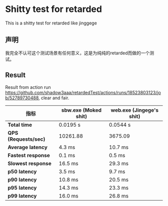 # Shitty test for retarded

This is a shitty test for retarded like jinggege

## 声明

我完全不认可这个测试场景有任何意义，这是为纯纯的retarded而做的一个测试。

## Result

Result from action run <https://github.com/shadow3aaa/retardedTest/actions/runs/18523803123/job/52789730488>, clear and fair.

| 指标 | sbw.exe (Moked shit) | web.exe (Jingege's shit) |
|------|-------------------------|---------------------|
| **Total time** | 0.0195 s | 0.0544 s |
| **QPS (Requests/sec)** | 10261.88 | 3675.09 |
| **Average latency** | 4.3 ms | 10.7 ms |
| **Fastest response** | 0.1 ms | 0.5 ms |
| **Slowest response** | 16.5 ms | 29.3 ms |
| **p50 latency** | 3.5 ms | 9.7 ms |
| **p90 latency** | 10.8 ms | 20.5 ms |
| **p95 latency** | 14.3 ms | 23.3 ms |
| **p99 latency** | 16.0 ms | 26.8 ms |
